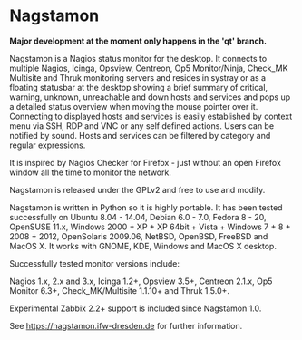 Nagstamon
=========

**Major development at the moment only happens in the 'qt' branch.**

Nagstamon is a Nagios status monitor for the desktop. It connects to multiple Nagios, Icinga, Opsview, Centreon, Op5 Monitor/Ninja, Check_MK Multisite and Thruk monitoring servers and resides in systray or as a floating statusbar at the desktop showing a brief summary of critical, warning, unknown, unreachable and down hosts and services and pops up a detailed status overview when moving the mouse pointer over it. Connecting to displayed hosts and services is easily established by context menu via SSH, RDP and VNC or any self defined actions. Users can be notified by sound. Hosts and services can be filtered by category and regular expressions.

It is inspired by Nagios Checker for Firefox - just without an open Firefox window all the time to monitor the network.

Nagstamon is released under the GPLv2 and free to use and modify.

Nagstamon is written in Python so it is highly portable. It has been tested successfully on Ubuntu 8.04 - 14.04, Debian 6.0 - 7.0, Fedora 8 - 20, OpenSUSE 11.x, Windows 2000 + XP + XP 64bit + Vista + Windows 7 + 8 + 2008 + 2012, OpenSolaris 2009.06, NetBSD, OpenBSD, FreeBSD and MacOS X.
It works with GNOME, KDE, Windows and MacOS X desktop.

Successfully tested monitor versions include:

Nagios 1.x, 2.x and 3.x, Icinga 1.2+, Opsview 3.5+, Centreon 2.1.x, Op5 Monitor 6.3+, Check_MK/Multisite 1.1.10+ and Thruk 1.5.0+.

Experimental Zabbix 2.2+ support is included since Nagstamon 1.0.


See https://nagstamon.ifw-dresden.de for further information.
